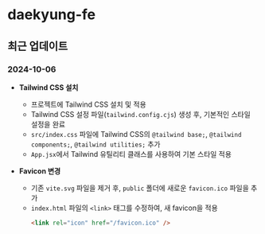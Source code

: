 # daekyung-fe

## 최근 업데이트

### 2024-10-06

- **Tailwind CSS 설치**

  - 프로젝트에 Tailwind CSS 설치 및 적용
  - Tailwind CSS 설정 파일(`tailwind.config.cjs`) 생성 후, 기본적인 스타일 설정을 완료
  - `src/index.css` 파일에 Tailwind CSS의 `@tailwind base;`, `@tailwind components;`, `@tailwind utilities;` 추가
  - `App.jsx`에서 Tailwind 유틸리티 클래스를 사용하여 기본 스타일 적용

- **Favicon 변경**
  - 기존 `vite.svg` 파일을 제거 후, `public` 폴더에 새로운 `favicon.ico` 파일을 추가
  - `index.html` 파일의 `<link>` 태그를 수정하여, 새 favicon을 적용
    ```html
    <link rel="icon" href="/favicon.ico" />
    ```
